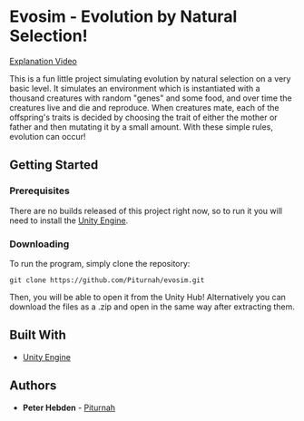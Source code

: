 # Evosim - Evolution by Natural Selection!
[Explanation Video](https://youtu.be/dcqPfK9CvVQ)

This is a fun little project simulating evolution by natural selection on a very basic level. It simulates an environment which is instantiated with a thousand creatures with random "genes" and some food, and over time the creatures live and die and reproduce. When creatures mate, each of the offspring's traits is decided by choosing the trait of either the mother or father and then mutating it by a small amount. With these simple rules, evolution can occur!

## Getting Started 
### Prerequisites
There are no builds released of this project right now, so to run it you will need to install the [Unity Engine](https://unity.com/).

### Downloading
To run the program, simply clone the repository:
```git
git clone https://github.com/Piturnah/evosim.git
```
Then, you will be able to open it from the Unity Hub! Alternatively you can download the files as a .zip and open in the same way after extracting them.

## Built With
* [Unity Engine](https://unity.com/)

## Authors
* **Peter Hebden** - [Piturnah](https://github.com/Piturnah)
